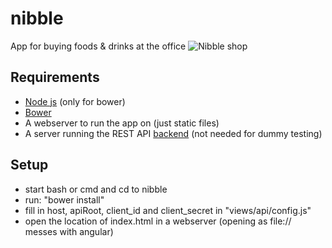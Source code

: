 # nibble
App for buying foods &amp; drinks at the office
![Nibble shop](http://i.imgur.com/1ItEFrd.png "Main shop view")

## Requirements
- [Node js](https://nodejs.org/en/) (only for bower)
- [Bower](http://bower.io/#getting-started)
- A webserver to run the app on (just static files)
- A server running the REST API [backend](https://github.com/dotKom/onlineweb4/tree/develop/apps/shop) (not needed for dummy testing)

## Setup
- start bash or cmd and cd to nibble
- run: "bower install"
- fill in host, apiRoot, client_id and client_secret in "views/api/config.js"
- open the location of index.html in a webserver (opening as file:// messes with angular)
